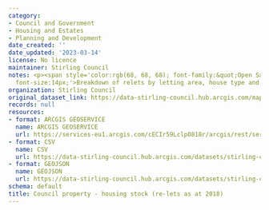 ```yaml
---
category:
- Council and Government
- Housing and Estates
- Planning and Development
date_created: ''
date_updated: '2023-03-14'
license: No licence
maintainer: Stirling Council
notes: <p><span style='color:rgb(68, 68, 68); font-family:&quot;Open Sans&quot;, sans-serif;
  font-size:14px;'>Breakdown of relets by letting area, house type and number of bedrooms</span></p>
organization: Stirling Council
original_dataset_link: https://data-stirling-council.hub.arcgis.com/maps/stirling-council::council-property-housing-stock-re-lets-as-at-2018
records: null
resources:
- format: ARCGIS GEOSERVICE
  name: ARCGIS GEOSERVICE
  url: https://services-eu1.arcgis.com/cECIr59LclpO818r/arcgis/rest/services/council%20property%20-%20housing%20stock%20(re-lets%20as%20at%202018)/FeatureServer/0
- format: CSV
  name: CSV
  url: https://data-stirling-council.hub.arcgis.com/datasets/stirling-council::council-property-housing-stock-re-lets-as-at-2018.csv?outSR=%7B%22latestWkid%22%3A3857%2C%22wkid%22%3A102100%7D
- format: GEOJSON
  name: GEOJSON
  url: https://data-stirling-council.hub.arcgis.com/datasets/stirling-council::council-property-housing-stock-re-lets-as-at-2018.geojson?outSR=%7B%22latestWkid%22%3A3857%2C%22wkid%22%3A102100%7D
schema: default
title: Council property - housing stock (re-lets as at 2018)
---
```


